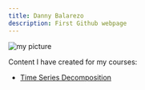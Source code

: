 ```yaml
---
title: Danny Balarezo 
description: First Github webpage
---
```

![my picture](/pics/)

Content I have created for my courses:
- [Time Series Decomposition](/timeseries/index.md)
